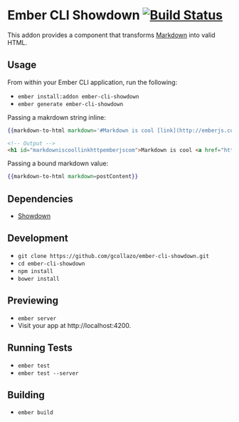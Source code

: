 # Ember CLI Showdown [![Build Status](https://travis-ci.org/gcollazo/ember-cli-showdown.svg?branch=master)](https://travis-ci.org/gcollazo/ember-cli-showdown)

This addon provides a component that transforms [Markdown](http://en.wikipedia.org/wiki/Markdown) into valid HTML.

## Usage
From within your Ember CLI application, run the following:

- `ember install:addon ember-cli-showdown`
- `ember generate ember-cli-showdown`

Passing a makrdown string inline:

```handlebars
{{markdown-to-html markdown='#Markdown is cool [link](http://emberjs.com)'}}
```

```html
<!-- Output -->
<h1 id="markdowniscoollinkhttpemberjscom">Markdown is cool <a href="http://emberjs.com">link</a></h1>

```


Passing a bound markdown value:

```handlebars
{{markdown-to-html markdown=postContent}}
```

## Dependencies
* [Showdown](https://github.com/coreyti/showdown)

## Development

* `git clone https://github.com/gcollazo/ember-cli-showdown.git`
* `cd ember-cli-showdown`
* `npm install`
* `bower install`

## Previewing

* `ember server`
* Visit your app at http://localhost:4200.

## Running Tests

* `ember test`
* `ember test --server`

## Building

* `ember build`
